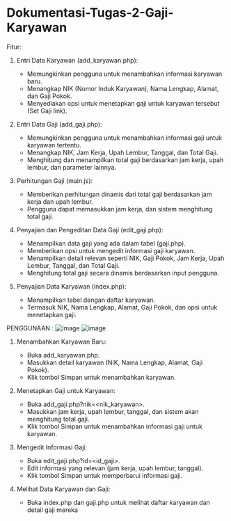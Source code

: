 # Dokumentasi-Tugas-2-Gaji-Karyawan
Fitur:
1. Entri Data Karyawan (add_karyawan.php):
   - Memungkinkan pengguna untuk menambahkan informasi karyawan baru.
   - Menangkap NIK (Nomor Induk Karyawan), Nama Lengkap, Alamat, dan Gaji Pokok.
   - Menyediakan opsi untuk menetapkan gaji untuk karyawan tersebut (Set Gaji link).
     
2. Entri Data Gaji (add_gaji.php):
   - Memungkinkan pengguna untuk menambahkan informasi gaji untuk karyawan tertentu.
   - Menangkap NIK, Jam Kerja, Upah Lembur, Tanggal, dan Total Gaji.
   - Menghitung dan menampilkan total gaji berdasarkan jam kerja, upah lembur, dan parameter lainnya.

3. Perhitungan Gaji (main.js):
   - Memberikan perhitungan dinamis dari total gaji berdasarkan jam kerja dan upah lembur.
   - Pengguna dapat memasukkan jam kerja, dan sistem menghitung total gaji.

4. Penyajian dan Pengeditan Data Gaji (edit_gaji.php):
   - Menampilkan data gaji yang ada dalam tabel (gaji.php).
   - Memberikan opsi untuk mengedit informasi gaji karyawan.
   - Menampilkan detail relevan seperti NIK, Gaji Pokok, Jam Kerja, Upah Lembur, Tanggal, dan Total Gaji.
   - Menghitung total gaji secara dinamis berdasarkan input pengguna.

5. Penyajian Data Karyawan (index.php):
   - Menampilkan tabel dengan daftar karyawan.
   - Termasuk NIK, Nama Lengkap, Alamat, Gaji Pokok, dan opsi untuk menetapkan gaji.

PENGGUNAAN : 
![image](https://github.com/Unixhuman/Tugas-2-Gaji-Karyawan/assets/146809846/4357bb24-b6d9-4273-9f9e-aa5d6918e111)
![image](https://github.com/Unixhuman/Tugas-2-Gaji-Karyawan/assets/146809846/21728677-edf8-411d-9521-33028235da7e)

1. Menambahkan Karyawan Baru:
   - Buka add_karyawan.php.
   - Masukkan detail karyawan (NIK, Nama Lengkap, Alamat, Gaji Pokok).
   - Klik tombol Simpan untuk menambahkan karyawan.

2. Menetapkan Gaji untuk Karyawan:
   - Buka add_gaji.php?nik=<nik_karyawan>.
   - Masukkan jam kerja, upah lembur, tanggal, dan sistem akan menghitung total gaji.
   - Klik tombol Simpan untuk menambahkan informasi gaji untuk karyawan.

3. Mengedit Informasi Gaji:
   - Buka edit_gaji.php?id=<id_gaji>.
   - Edit informasi yang relevan (jam kerja, upah lembur, tanggal).
   - Klik tombol Simpan untuk memperbarui informasi gaji.

4. Melihat Data Karyawan dan Gaji:
   - Buka index.php dan gaji.php untuk melihat daftar karyawan dan detail gaji mereka
